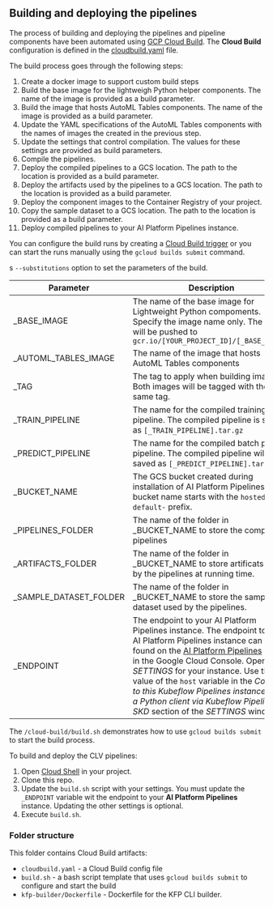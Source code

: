 

## Building and deploying the pipelines

The process of building and deploying the pipelines and pipeline components have been automated using [GCP Cloud Build](https://cloud.google.com/cloud-build/docs/). The **Cloud Build** configuration is defined in the [cloudbuild.yaml](cloudbuild.yaml) file.

The build process goes through the following steps:
1. Create a docker image to support custom build steps
1. Build the base image for the lightweigh Python helper components. The name of the image is provided as a build parameter.
1. Build the image that hosts AutoML Tables components. The name of the image is provided as a build parameter.
1. Update the YAML specifications of the AutoML Tables components with the names of images the created  in the previous step.
1. Update the settings that control compilation. The values for these settings are provided as build parameters.
1. Compile the pipelines. 
1. Deploy the compiled pipelines to a GCS location. The path to the location is provided as a build parameter.
1. Deploy the artifacts used by the pipelines to a GCS location. The path to the location is provided as a build parameter.
1. Deploy the component images to the Container Registry of your project. 
1. Copy the sample dataset to a GCS location. The path to the location is provided as a build parameter.
1. Deploy compiled pipelines to your AI Platform Pipelines instance. 


You can configure the build runs by creating a [Cloud Build trigger](https://cloud.google.com/cloud-build/docs/running-builds/create-manage-triggers) or you can start the runs manually using the `gcloud builds submit` command.


s `--substitutions` option to set the parameters of the build.

Parameter | Description 
-----------|-------------
_BASE_IMAGE | The name of the base image for Lightweight Python compoments. Specify the image name only. The image will be pushed to `gcr.io/[YOUR_PROJECT_ID]/[_BASE_IMAGE]`
_AUTOML_TABLES_IMAGE | The name of the image that hosts AutoML Tables components
_TAG | The tag to apply when building images. Both images will be tagged with the same tag.
_TRAIN_PIPELINE | The name for the compiled training pipeline. The compiled pipeline is saved as `[_TRAIN_PIPELINE].tar.gz`
_PREDICT_PIPELINE | The name for the compiled batch predict pipeline. The compiled pipeline will be saved as `[_PREDICT_PIPELINE].tar.gz` |
_BUCKET_NAME | The GCS bucket created during installation of AI Platform Pipelines. The bucket name starts with the `hostedkfp-default-` prefix. 
_PIPELINES_FOLDER | The name of the folder in _BUCKET_NAME to store the compiled pipelines
_ARTIFACTS_FOLDER | The name of the folder in _BUCKET_NAME to store artificats used by the pipelines at running time. 
_SAMPLE_DATASET_FOLDER | The name of the folder in _BUCKET_NAME to store the sample dataset used by the pipelines.
_ENDPOINT | The endpoint to your AI Platform Pipelines instance. The endpoint to the AI Platform Pipelines instance can be found on the [AI Platform Pipelines](https://console.cloud.google.com/ai-platform/pipelines/clusters) page in the Google Cloud Console. Open the *SETTINGS* for your instance. Use the value of the `host` variable in the *Connect to this Kubeflow Pipelines instance from a Python client via Kubeflow Pipelines SKD* section of the *SETTINGS* window.|


The `/cloud-build/build.sh` demonstrates how to use `gcloud builds submit` to start the build process. 


To build and deploy the CLV pipelines:
1. Open [Cloud Shell](https://cloud.google.com/shell/docs/) in your project.
2. Clone this repo.
3. Update the `build.sh` script with your settings. You must update the `_ENDPOINT` variable wit the endpoint to your **AI Platform Pipelines** instance. Updating the other settings is optional.
4. Execute `build.sh`.


### Folder structure

This folder contains Cloud Build artifacts:
- `cloudbuild.yaml` - a Cloud Build config file
- `build.sh` - a bash script template that uses `gcloud builds submit` to configure and start the build
- `kfp-builder/Dockerfile` - Dockerfile for the KFP CLI builder.

